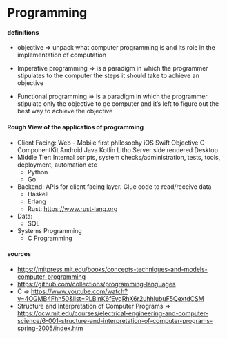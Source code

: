 # Programming
#### definitions
* objective => unpack what computer programming is and its role in the implementation of computation

* Imperative programming => is a paradigm in which the programmer stipulates to the computer the steps it should take to achieve an objective 

* Functional programming => is a paradigm in which the programmer stipulate only the objective to ge computer and it’s left to figure out the best way to achieve the objective

#### Rough View of the applicatios of programming
* Client Facing:
    Web - Mobile first philosophy
    iOS
        Swift
        Objective C
        ComponentKit
    Android
        Java
        Kotlin
        Litho
    Server side rendered 
    Desktop
* Middle Tier: Internal scripts, system checks/administration, tests, tools, deployment, automation etc
    * Python
    * Go
* Backend: APIs for client facing layer. Glue code to read/receive data
    * Haskell
    * Erlang
    * Rust: https://www.rust-lang.org
* Data:
    * SQL
* Systems Programming
    * C Programming


#### sources
* https://mitpress.mit.edu/books/concepts-techniques-and-models-computer-programming
* https://github.com/collections/programming-languages
* C => https://www.youtube.com/watch?v=4OGMB4Fhh50&list=PLBlnK6fEyqRhX6r2uhhlubuF5QextdCSM
* Structure and Interpretation of Computer Programs => 
    https://ocw.mit.edu/courses/electrical-engineering-and-computer-science/6-001-structure-and-interpretation-of-computer-programs-spring-2005/index.htm